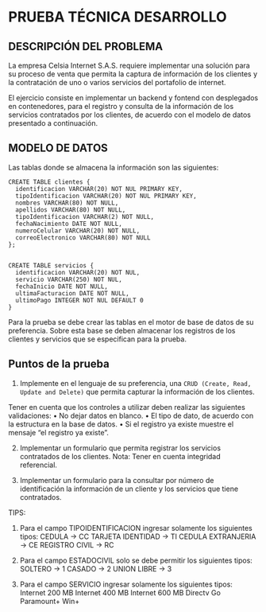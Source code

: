 # PRUEBA TÉCNICA DESARROLLO

## DESCRIPCIÓN DEL PROBLEMA

La empresa Celsia Internet S.A.S. requiere implementar una solución para su proceso de venta que permita la captura de información de los clientes y la contratación de uno o varios servicios del portafolio de internet.

El ejercicio consiste en implementar un backend y fontend con desplegados en contenedores, para el registro y consulta de la información de los servicios contratados por los clientes, de acuerdo con el modelo de datos presentado a continuación.

## MODELO DE DATOS

Las tablas donde se almacena la información son las siguientes:

```console
CREATE TABLE clientes {
  identificacion VARCHAR(20) NOT NUL PRIMARY KEY,
  tipoIdentificacion VARCHAR(20) NOT NUL PRIMARY KEY,
  nombres VARCHAR(80) NOT NULL,
  apellidos VARCHAR(80) NOT NULL,
  tipoIdentificacion VARCHAR(2) NOT NULL,
  fechaNacimiento DATE NOT NULL,
  numeroCelular VARCHAR(20) NOT NULL,
  correoElectronico VARCHAR(80) NOT NULL
};


CREATE TABLE servicios {
  identificacion VARCHAR(20) NOT NUL,
  servicio VARCHAR(250) NOT NUL,
  fechaInicio DATE NOT NULL,
  ultimaFacturacion DATE NOT NULL,
  ultimoPago INTEGER NOT NUL DEFAULT 0
}
```

Para la prueba se debe crear las tablas en el motor de base de datos de su preferencia. Sobre esta base se deben almacenar los registros de los clientes y servicios que se especifican para la prueba.

## Puntos de la prueba

1. Implemente en el lenguaje de su preferencia, una `CRUD (Create, Read, Update and Delete)` que permita capturar la información de los clientes.

Tener en cuenta que los controles a utilizar deben realizar las siguientes validaciones:
• No dejar datos en blanco.
• El tipo de dato, de acuerdo con la estructura en la base de datos.
• Si el registro ya existe muestre el mensaje “el registro ya existe”.

2. Implementar un formulario que permita registrar los servicios contratados de los clientes. Nota: Tener en cuenta integridad referencial.

3. Implementar un formulario para la consultar por número de identificación la información de un cliente y los servicios que tiene contratados.

TIPS:

1. Para el campo TIPOIDENTIFICACION ingresar solamente los siguientes tipos:
   CEDULA → CC
   TARJETA IDENTIDAD → TI
   CEDULA EXTRANJERIA → CE
   REGISTRO CIVIL → RC

2. Para el campo ESTADOCIVIL solo se debe permitir los siguientes tipos:
   SOLTERO → 1
   CASADO → 2
   UNION LIBRE → 3

3. Para el campo SERVICIO ingresar solamente los siguientes tipos:
   Internet 200 MB
   Internet 400 MB
   Internet 600 MB
   Directv Go
   Paramount+
   Win+
